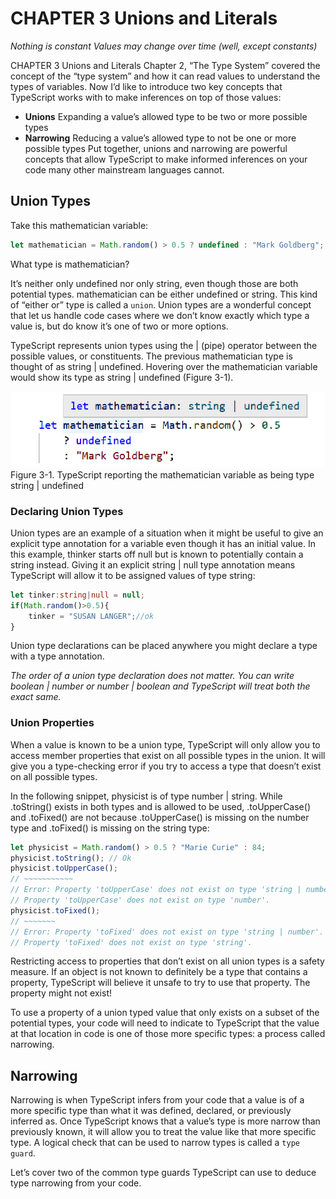 # CHAPTER 3 Unions and Literals

_Nothing is constant
Values may change over time
(well, except constants)_

CHAPTER 3
Unions and Literals
Chapter 2, “The Type System” covered the concept of the “type system” and how it
can read values to understand the types of variables. Now I’d like to introduce two key
concepts that TypeScript works with to make inferences on top of those values:

- **Unions**
  Expanding a value’s allowed type to be two or more possible types
- **Narrowing**
  Reducing a value’s allowed type to not be one or more possible types
  Put together, unions and narrowing are powerful concepts that allow TypeScript to
  make informed inferences on your code many other mainstream languages cannot.

##  Union Types
Take this mathematician variable:
```ts
let mathematician = Math.random() > 0.5 ? undefined : "Mark Goldberg";
```
What type is mathematician?

It’s neither only undefined nor only string, even though those are both potential
types. mathematician can be either undefined or string. This kind of “either or”
type is called a `union`. Union types are a wonderful concept that let us handle code
cases where we don’t know exactly which type a value is, but do know it’s one of two
or more options.

TypeScript represents union types using the | (pipe) operator between the possible
values, or constituents. The previous mathematician type is thought of as string |
undefined. Hovering over the mathematician variable would show its type as string
| undefined (Figure 3-1).

![Figure 3-1](../img/7.png)
Figure 3-1. TypeScript reporting the mathematician variable as being type string |
undefined

### Declaring Union Types

Union types are an example of a situation when it might be useful to give an explicit
type annotation for a variable even though it has an initial value. In this example,
thinker starts off null but is known to potentially contain a string instead. Giving
it an explicit string | null type annotation means TypeScript will allow it to be
assigned values of type string:

```ts
let tinker:string|null = null;
if(Math.random()>0.5){
    tinker = "SUSAN LANGER";//ok
}
```
Union type declarations can be placed anywhere you might declare a type with a type
annotation.

*The order of a union type declaration does not matter. You can
write boolean | number or number | boolean and TypeScript will
treat both the exact same.*

### Union Properties
When a value is known to be a union type, TypeScript will only allow you to access
member properties that exist on all possible types in the union. It will give you a
type-checking error if you try to access a type that doesn’t exist on all possible types.

In the following snippet, physicist is of type number | string. While .toString()
exists in both types and is allowed to be used, .toUpperCase() and .toFixed()
are not because .toUpperCase() is missing on the number type and .toFixed() is
missing on the string type:

```ts
let physicist = Math.random() > 0.5 ? "Marie Curie" : 84;
physicist.toString(); // Ok
physicist.toUpperCase();
// ~~~~~~~~~~~
// Error: Property 'toUpperCase' does not exist on type 'string | number'.
// Property 'toUpperCase' does not exist on type 'number'.
physicist.toFixed();
// ~~~~~~~
// Error: Property 'toFixed' does not exist on type 'string | number'.
// Property 'toFixed' does not exist on type 'string'.
```

Restricting access to properties that don’t exist on all union types is a safety measure.
If an object is not known to definitely be a type that contains a property, TypeScript
will believe it unsafe to try to use that property. The property might not exist!

To use a property of a union typed value that only exists on a subset of the potential
types, your code will need to indicate to TypeScript that the value at that location in
code is one of those more specific types: a process called narrowing.

## Narrowing
Narrowing is when TypeScript infers from your code that a value is of a more specific
type than what it was defined, declared, or previously inferred as. Once TypeScript
knows that a value’s type is more narrow than previously known, it will allow you to
treat the value like that more specific type. A logical check that can be used to narrow
types is called a `type guard`.

Let’s cover two of the common type guards TypeScript can use to deduce type
narrowing from your code.